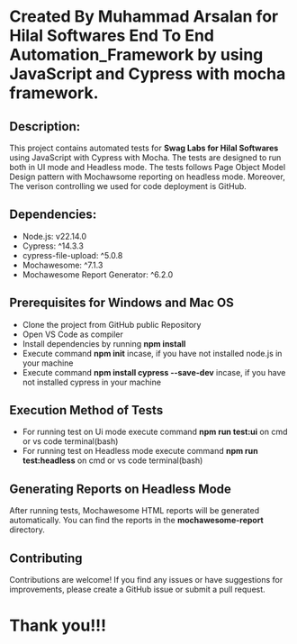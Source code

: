# Created By Muhammad Arsalan for Hilal Softwares End To End Automation_Framework by using JavaScript and Cypress with mocha framework.

## Description:

This project contains automated tests for **Swag Labs for Hilal Softwares** using JavaScript with Cypress with Mocha. The tests are designed to run both in UI mode and Headless mode. The tests follows Page Object Model Design pattern with Mochawsome reporting on headless mode. Moreover, The verison controlling we used for code deployment is GitHub.


## Dependencies:

- Node.js: v22.14.0
- Cypress: ^14.3.3
- cypress-file-upload: ^5.0.8
- Mochawesome: ^7.1.3
- Mochawesome Report Generator: ^6.2.0


## Prerequisites for Windows and Mac OS

- Clone the project from GitHub public Repository
- Open VS Code as compiler
- Install dependencies by running **npm install**
- Execute command **npm init** incase, if you have not installed node.js in your machine
- Execute command **npm install cypress --save-dev** incase, if you have not installed cypress in your machine


## Execution Method of Tests

- For running test on Ui mode execute command **npm run test:ui** on cmd or vs code terminal(bash)
- For running test on Headless mode execute command **npm run test:headless** on cmd or vs code terminal(bash)


##  Generating Reports on Headless Mode

After running tests, Mochawesome HTML reports will be generated automatically. You can find the reports in the **mochawesome-report**  directory.


## Contributing

Contributions are welcome! If you find any issues or have suggestions for improvements, please create a GitHub issue or submit a pull request.


# Thank you!!!